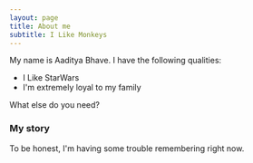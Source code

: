 ```yaml
---
layout: page
title: About me
subtitle: I Like Monkeys
---
```


My name is Aaditya Bhave. I have the following qualities:

- I Like StarWars
- I'm extremely loyal to my family

What else do you need?

### My story

To be honest, I'm having some trouble remembering right now.
